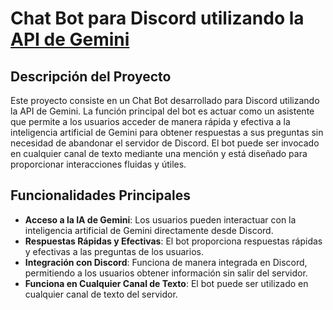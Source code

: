 # Chat Bot para Discord utilizando la [API de Gemini](https://gemini.google.com/?hl=es_419)

## Descripción del Proyecto

Este proyecto consiste en un Chat Bot desarrollado para Discord utilizando la API de Gemini. La función principal del bot es actuar como un asistente que permite a los usuarios acceder de manera rápida y efectiva a la inteligencia artificial de Gemini para obtener respuestas a sus preguntas sin necesidad de abandonar el servidor de Discord. El bot puede ser invocado en cualquier canal de texto mediante una mención y está diseñado para proporcionar interacciones fluidas y útiles.

## Funcionalidades Principales

- **Acceso a la IA de Gemini**: Los usuarios pueden interactuar con la inteligencia artificial de Gemini directamente desde Discord.
- **Respuestas Rápidas y Efectivas**: El bot proporciona respuestas rápidas y efectivas a las preguntas de los usuarios.
- **Integración con Discord**: Funciona de manera integrada en Discord, permitiendo a los usuarios obtener información sin salir del servidor.
- **Funciona en Cualquier Canal de Texto**: El bot puede ser utilizado en cualquier canal de texto del servidor.

